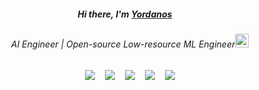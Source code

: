 <div align="center">
   <h5>Hi there, I'm <a href="https://hemant.codes">Yordanos</a> <img src="https://media.giphy.com/media/hvRJCLFzcasrR4ia7z/giphy.gif" width="13px"> </h5>
</div>


<div align="center">
<h6>AI Engineer | Open-source Low-resource ML Engineer<img src="https://media.giphy.com/media/WUlplcMpOCEmTGBtBW/giphy.gif" width="22"></h6>
</div>

<div align="center" style="display: flex; justify-content: center; gap: 16px; flex-wrap: wrap; align-items: center;">
  <a href="https://github.com/yordanoswuletaw">
    <img src="https://img.shields.io/badge/-GitHub-181717?style=flat-square&logo=github&logoColor=white" />
  </a>
  <a href="https://yordanoswuletaw.vercel.app/">
    <img src="https://img.shields.io/badge/-Website-000000?style=flat-square&logo=vercel&logoColor=white" />
  </a>
  <a href="https://www.linkedin.com/in/yordanos-wuletaw">
    <img src="https://img.shields.io/badge/-LinkedIn-0A66C2?style=flat-square&logo=linkedin&logoColor=white" />
  </a>
  <a href="https://x.com/yordanos219">
    <img src="https://img.shields.io/badge/-Twitter-1DA1F2?style=flat-square&logo=twitter&logoColor=white" />
  </a>
  <a href="https://leetcode.com/u/yordanoswuletaw">
    <img src="https://img.shields.io/badge/-LeetCode-FFA116?style=flat-square&logo=leetcode&logoColor=white" />
  </a>
</div>







<!-- - 🔭 I’m currently working on 
- 🌱 I’m currently learning ...
- 👯 I’m looking to collaborate on ...
- 🤔 I’m looking for help with ...
- 💬 Ask me about ...
- 📫 How to reach me: ...
- 😄 Pronouns: ...
- ⚡ Fun fact: ... -->

